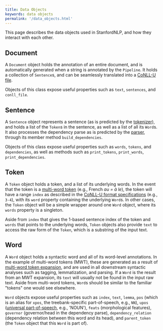 ```yaml
---
title: Data Objects 
keywords: data objects
permalink: '/data_objects.html'
---
```


This page describes the data objects used in StanfordNLP, and how they interact with each other.

## Document

A `Document` object holds the annotation of an entire document, and is automatically generated when a string is annotated by the `Pipeline`. It holds a collection of `Sentence`s, and can be seamlessly translated into a [CoNLL-U file](https://universaldependencies.org/format.html).

Objects of this class expose useful properties such as `text`, `sentences`, and `conll_file`.

## Sentence

A `Sentence` object represents a sentence (as is predicted by the [tokenizer](/tokenize.html)), and holds a list of the `Token`s in the sentence, as well as a list of all its `Word`s. It also processes the dependency parse as is predicted by the [parser](/depparse.html), through its member method `build_dependencies`.

Objects of this class expose useful properties such as `words`, `tokens`, and `dependencies`, as well as methods such as `print_tokens`, `print_words`, `print_dependencies`. 

## Token

A `Token` object holds a token, and a list of its underlying words. In the event that the token is a [multi-word token](https://universaldependencies.org/u/overview/tokenization.html) (e.g., French _au = à le_), the token will have a range `index` as described in the [CoNLL-U format specifications](https://universaldependencies.org/format.html#words-tokens-and-empty-nodes) (e.g., `3-4`), with its `word` property containing the underlying `Word`s. In other cases, the `Token` object will be a simple wrapper around one `Word` object, where its `words` property is a singleton.

Aside from `index` that gives the 1-based sentence index of the token and `words` that points to the underlying words, `Token` objects also provide `text` to access the raw form of the `Token`, which is a substring of the input text.

## Word

A `Word` object holds a syntactic word and all of its word-level annotations. In the example of multi-word tokens (MWT), these are generated as a result of [multi-word token expansion](/mwt.html), and are used in all downstream syntactic analyses such as tagging, lemmatization, and parsing. If a `Word` is the result from an MWT expansion, its `text` will usually not be found in the input raw text. Aside from multi-word tokens, `Word`s should be similar to the familiar "tokens" one would see elsewhere.

`Word` objects expose useful properties such as `index`, `text`, `lemma`, `pos` (which is an alias for `xpos`, the treebank-specific part-of-speech, e.g., `NN`), `upos` ([universal part-of-speech](https://universaldependencies.org/u/pos/), e.g., 'NOUN'), `feats` (morphological features), `governor` (governor/head in the dependency parse), `dependency_relation` (dependency relation between this word and its head), and `parent_token` (the `Token` object that this `Word` is part of).